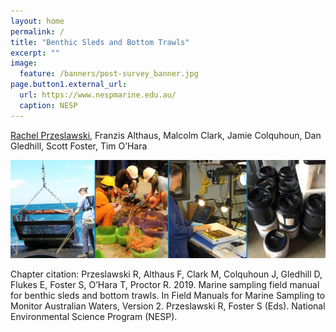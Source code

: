 ```yaml
---
layout: home
permalink: /
title: "Benthic Sleds and Bottom Trawls"
excerpt: ""
image:
  feature: /banners/post-survey_banner.jpg
page.button1.external_url:
  url: https://www.nespmarine.edu.au/
  caption: NESP
---
```


[Rachel Przeslawski](mailto:rachel.przeslawski@ga.gov.au), Franzis Althaus, Malcolm Clark, Jamie Colquhoun, Dan Gledhill, Scott Foster, Tim O’Hara

![image alt text](images/sleds-and-trawls.jpg)

Chapter citation:
Przeslawski R, Althaus F, Clark M, Colquhoun J, Gledhill D, Flukes E, Foster S, O’Hara T, Proctor R. 2019. Marine sampling field manual for benthic sleds and bottom trawls. In Field Manuals for Marine Sampling to Monitor Australian Waters, Version 2. Przeslawski R, Foster S (Eds). National Environmental Science Program (NESP).

